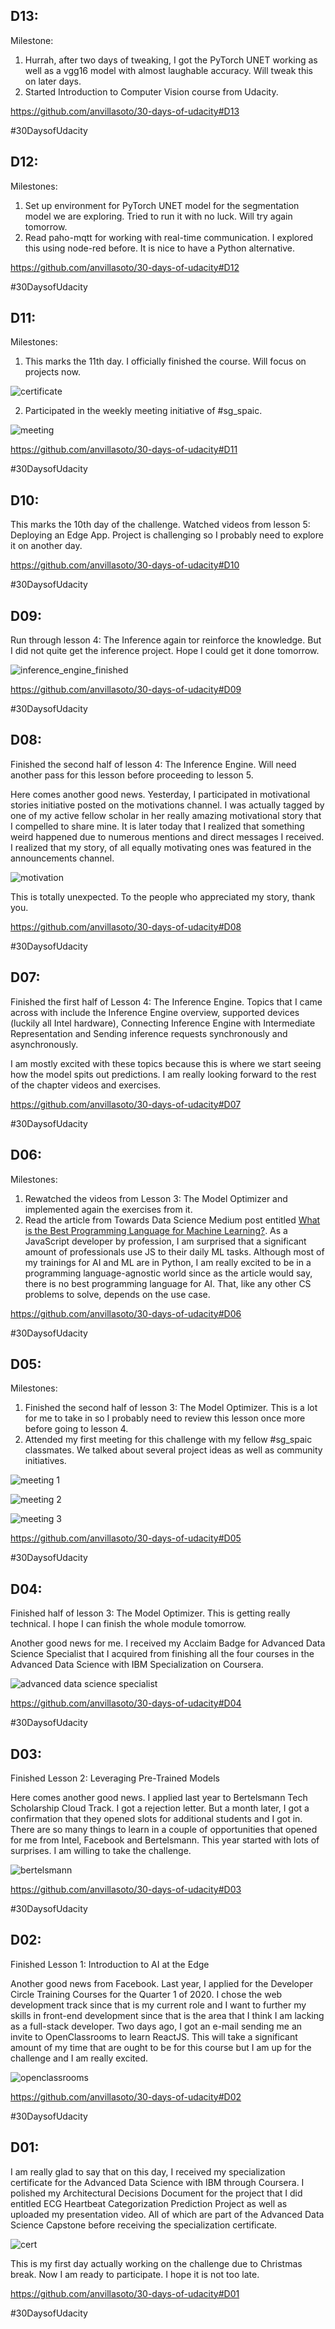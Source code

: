 D13:
----------

Milestone:
1. Hurrah, after two days of tweaking, I got the PyTorch UNET working as well as a vgg16 model with almost laughable accuracy. Will tweak this on later days. 
2. Started Introduction to Computer Vision course from Udacity.

https://github.com/anvillasoto/30-days-of-udacity#D13

&#35;30DaysofUdacity


D12:
----------

Milestones:
1. Set up environment for PyTorch UNET model for the segmentation model we are exploring. Tried to run it with no luck. Will try again tomorrow.
2. Read paho-mqtt for working with real-time communication. I explored this using node-red before. It is nice to have a Python alternative.

https://github.com/anvillasoto/30-days-of-udacity#D12

&#35;30DaysofUdacity


D11:
----------

Milestones:

1. This marks the 11th day. I officially finished the course. Will focus on projects now.

![certificate](./images/certificate.jpg)

2. Participated in the weekly meeting initiative of #sg_spaic.

![meeting](./images/second_meeting.png)


https://github.com/anvillasoto/30-days-of-udacity#D11

&#35;30DaysofUdacity


D10:
----------

This marks the 10th day of the challenge. Watched videos from lesson 5: Deploying an Edge App. Project is challenging so I probably need to explore it on another day. 

https://github.com/anvillasoto/30-days-of-udacity#D10

&#35;30DaysofUdacity


D09:
----------

Run through lesson 4: The Inference again tor reinforce the knowledge. But I did not quite get the inference project. Hope I could get it done tomorrow.

![inference_engine_finished](./images/inference_engine_finished.png)

https://github.com/anvillasoto/30-days-of-udacity#D09

&#35;30DaysofUdacity


D08:
----------

Finished the second half of lesson 4: The Inference Engine. Will need another pass for this lesson before proceeding to lesson 5.

Here comes another good news. Yesterday, I participated in motivational stories initiative posted on the motivations channel. I was actually tagged by one of my active fellow scholar in her really amazing motivational story that I compelled to share mine. It is later today that I realized that something weird happened due to numerous mentions and direct messages I received. I realized that my story, of all equally motivating ones was featured in the announcements channel. 

![motivation](./images/motivation.png)

This is totally unexpected. To the people who appreciated my story, thank you.

https://github.com/anvillasoto/30-days-of-udacity#D08

&#35;30DaysofUdacity


D07:
----------

Finished the first half of Lesson 4: The Inference Engine. Topics that I came across with include the Inference Engine overview, supported devices (luckily all Intel hardware), Connecting Inference Engine with Intermediate Representation and Sending inference requests synchronously and asynchronously. 

I am mostly excited with these topics because this is where we start seeing how the model spits out predictions. I am really looking forward to the rest of the chapter videos and exercises.

https://github.com/anvillasoto/30-days-of-udacity#D07

&#35;30DaysofUdacity


D06:
----------

Milestones:
1. Rewatched the videos from Lesson 3: The Model Optimizer and implemented again the exercises from it. 
2. Read the article from Towards Data Science Medium post entitled [What is the Best Programming Language for Machine Learning?](https://towardsdatascience.com/what-is-the-best-programming-language-for-machine-learning-a745c156d6b7). As a JavaScript developer by profession, I am surprised that a significant amount of professionals use JS to their daily ML tasks. Although most of my trainings for AI and ML are in Python, I am really excited to be in a programming language-agnostic world since as the article would say, there is no best programming language for AI. That, like any other CS problems to solve, depends on the use case.

https://github.com/anvillasoto/30-days-of-udacity#D06

&#35;30DaysofUdacity


D05:
----------

Milestones:
1. Finished the second half of lesson 3: The Model Optimizer. This is a lot for me to take in so I probably need to review this lesson once more before going to lesson 4.
2. Attended my first meeting for this challenge with my fellow #sg_spaic classmates. We talked about several project ideas as well as community initiatives.

![meeting 1](./images/meeting_1.png)

![meeting 2](./images/meeting_2.jpg)

![meeting 3](./images/meeting_3.jpg)

https://github.com/anvillasoto/30-days-of-udacity#D05

&#35;30DaysofUdacity

D04:
----------
Finished half of lesson 3: The Model Optimizer. This is getting really technical. I hope I can finish the whole module tomorrow. 

Another good news for me. I received my Acclaim Badge for Advanced Data Science Specialist that I acquired from finishing all the four courses in the Advanced Data Science with IBM Specialization on Coursera.

![advanced data science specialist](./images/advanced_data_science_specialist.png)

https://github.com/anvillasoto/30-days-of-udacity#D04

&#35;30DaysofUdacity


D03:
----------
Finished Lesson 2: Leveraging Pre-Trained Models

Here comes another good news. I applied last year to Bertelsmann Tech Scholarship Cloud Track. I got a rejection letter. But a month later, I got a confirmation that they opened slots for additional students and I got in. There are so many things to learn in a couple of opportunities that opened for me from Intel, Facebook and Bertelsmann. This year started with lots of surprises. I am willing to take the challenge. 

![bertelsmann](./images/bertelsmann.png)

https://github.com/anvillasoto/30-days-of-udacity#D03

&#35;30DaysofUdacity


D02:
----------
Finished Lesson 1: Introduction to AI at the Edge

Another good news from Facebook. Last year, I applied for the Developer Circle Training Courses for the Quarter 1 of 2020. I chose the web development track since that is my current role and I want to further my skills in front-end development since that is the area that I think I am lacking as a full-stack developer. Two days ago, I got an e-mail sending me an invite to OpenClassrooms to learn ReactJS. This will take a significant amount of my time that are ought to be for this course but I am up for the challenge and I am really excited.

![openclassrooms](./images/openclassrooms.png)

https://github.com/anvillasoto/30-days-of-udacity#D02

&#35;30DaysofUdacity


D01:
----------
I am really glad to say that on this day, I received my specialization certificate for the Advanced Data Science with IBM through Coursera. I polished my Architectural Decisions Document for the project that I did entitled ECG Heartbeat Categorization Prediction Project as well as uploaded my presentation video. All of which are part of the Advanced Data Science Capstone before receiving the specialization certificate.

![cert](images/cert.PNG)

This is my first day actually working on the challenge due to Christmas break. Now I am ready to participate. I hope it is not too late.

https://github.com/anvillasoto/30-days-of-udacity#D01

&#35;30DaysofUdacity